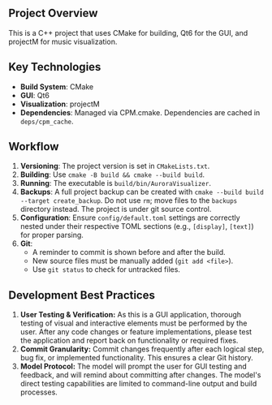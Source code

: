 ## Project Overview

This is a C++ project that uses CMake for building, Qt6 for the GUI, and projectM for music visualization.

## Key Technologies

*   **Build System**: CMake
*   **GUI**: Qt6
*   **Visualization**: projectM
*   **Dependencies**: Managed via CPM.cmake. Dependencies are cached in `deps/cpm_cache`.

## Workflow

1.  **Versioning**: The project version is set in `CMakeLists.txt`.
2.  **Building**: Use `cmake -B build && cmake --build build`.
3.  **Running**: The executable is `build/bin/AuroraVisualizer`.
4.  **Backups**: A full project backup can be created with `cmake --build build --target create_backup`. Do not use `rm`; move files to the `backups` directory instead. The project is under git source control.
5.  **Configuration**: Ensure `config/default.toml` settings are correctly nested under their respective TOML sections (e.g., `[display]`, `[text]`) for proper parsing.
6.  **Git**:
    *   A reminder to commit is shown before and after the build.
    *   New source files must be manually added (`git add <file>`).
    *   Use `git status` to check for untracked files.

## Development Best Practices

1.  **User Testing & Verification:** As this is a GUI application, thorough testing of visual and interactive elements must be performed by the user. After any code changes or feature implementations, please test the application and report back on functionality or required fixes.
2.  **Commit Granularity:** Commit changes frequently after each logical step, bug fix, or implemented functionality. This ensures a clear Git history.
3.  **Model Protocol:** The model will prompt the user for GUI testing and feedback, and will remind about committing after changes. The model's direct testing capabilities are limited to command-line output and build processes.

